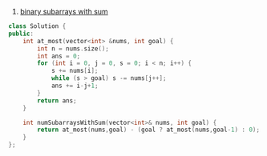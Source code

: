 1. [binary subarrays with sum](https://leetcode.com/problems/binary-subarrays-with-sum/)
```cpp
class Solution {
public:
    int at_most(vector<int> &nums, int goal) {
        int n = nums.size();
        int ans = 0;
        for (int i = 0, j = 0, s = 0; i < n; i++) {
            s += nums[i];
            while (s > goal) s -= nums[j++];
            ans += i-j+1;
        }
        return ans;
    }

    int numSubarraysWithSum(vector<int>& nums, int goal) {
        return at_most(nums,goal) - (goal ? at_most(nums,goal-1) : 0);
    }
};
```